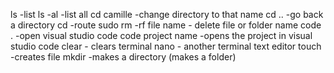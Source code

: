 ls -list
ls -al  -list all
cd camille -change directory to that name
cd .. -go back a directory
cd -route
sudo rm -rf file name - delete file or folder name
code . -open visual studio code
code project name -opens the project in visual studio code
clear - clears terminal
nano - another terminal text editor 
touch -creates file
mkdir -makes a directory (makes a folder)
